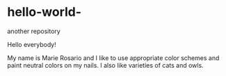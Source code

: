 # hello-world-
another repository


Hello everybody!

My name is Marie Rosario and I like to use appropriate color schemes and paint neutral colors on my nails. 
I also like varieties of cats and owls. 
